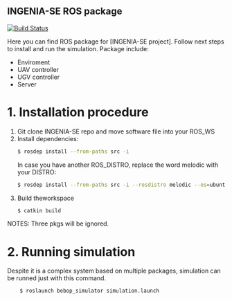 ## INGENIA-SE ROS package
[![Build Status](https://travis-ci.org/joemccann/dillinger.svg?branch=master)](https://travis-ci.org/joemccann/dillinger)

Here you can find ROS package for [INGENIA-SE project].
Follow next steps to install and run the simulation. Package include:
  - Enviroment
  - UAV controller
  - UGV controller
  - Server

# 1. Installation procedure
1) Git clone INGENIA-SE repo and move software file into your ROS_WS
2) Install dependencies:
    ```sh
    $ rosdep install --from-paths src -i
    ```
    In case you have another ROS_DISTRO, replace the word melodic with your DISTRO:
    ```sh
    $ rosdep install --from-paths src -i --rosdistro melodic --os=ubuntu:bionic
    ```
3) Build theworkspace
    ```sh
    $ catkin build
    ```
NOTES: Three pkgs will be ignored.
# 2. Running simulation
Despite it is a complex system based on multiple packages, simulation can be runned just with this command.
```sh
    $ roslaunch bebop_simulator simulation.launch
```

